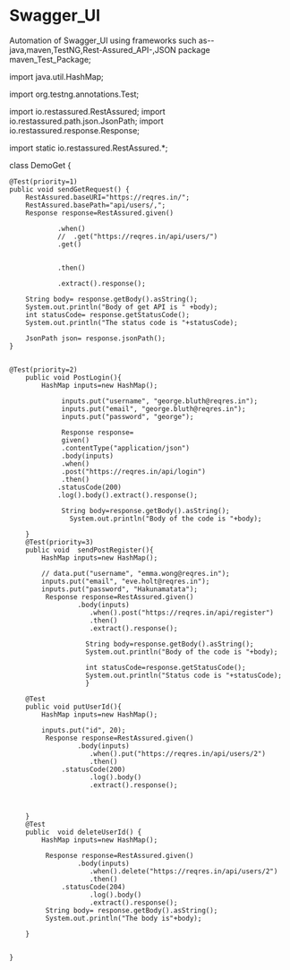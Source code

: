 # Swagger_UI
Automation of Swagger_UI using frameworks such as--java,maven,TestNG,Rest-Assured_API-,JSON
package maven_Test_Package;

import java.util.HashMap;

import org.testng.annotations.Test;

import io.restassured.RestAssured;
import io.restassured.path.json.JsonPath;
import io.restassured.response.Response;

import static io.restassured.RestAssured.*;

class DemoGet {

	@Test(priority=1)
	public void sendGetRequest() {
		RestAssured.baseURI="https://reqres.in/";
		RestAssured.basePath="api/users/,";
		Response response=RestAssured.given()

				.when()
				//  .get("https://reqres.in/api/users/")
				.get()


				.then()

				.extract().response();

		String body= response.getBody().asString();
		System.out.println("Body of get API is " +body);
		int statusCode= response.getStatusCode();
		System.out.println("The status code is "+statusCode);

		JsonPath json= response.jsonPath();
	} 


	@Test(priority=2)
		public void PostLogin(){
			HashMap inputs=new HashMap();
			
				 inputs.put("username", "george.bluth@reqres.in"); 
				 inputs.put("email", "george.bluth@reqres.in");
				 inputs.put("password", "george");
				
				 Response response=
				 given()
				 .contentType("application/json")
				 .body(inputs)
				 .when()
				 .post("https://reqres.in/api/login")
				 .then()
				.statusCode(200)
				.log().body().extract().response();
				 
				 String body=response.getBody().asString();
			       System.out.println("Body of the code is "+body);
			
		}
		@Test(priority=3)
		public void  sendPostRegister(){
			HashMap inputs=new HashMap();
			
			// data.put("username", "emma.wong@reqres.in"); 
			inputs.put("email", "eve.holt@reqres.in");
			inputs.put("password", "Hakunamatata");
			 Response response=RestAssured.given()
					 .body(inputs)
				        .when().post("https://reqres.in/api/register")
				        .then()
				        .extract().response();
				        
				       String body=response.getBody().asString();
				       System.out.println("Body of the code is "+body);
				       
				       int statusCode=response.getStatusCode();
				       System.out.println("Status code is "+statusCode);
				       }
		
		@Test
		public void putUserId(){
			HashMap inputs=new HashMap();
			
			inputs.put("id", 20); 
			 Response response=RestAssured.given()
					 .body(inputs)
				        .when().put("https://reqres.in/api/users/2")
				        .then()
				 .statusCode(200)
				        .log().body()
				        .extract().response();
				        
			
			
		}
		@Test
		public  void deleteUserId() {
			HashMap inputs=new HashMap();
			
			 Response response=RestAssured.given()
					 .body(inputs)
				        .when().delete("https://reqres.in/api/users/2")
				        .then()
				 .statusCode(204)
				        .log().body()
				        .extract().response();
			 String body= response.getBody().asString();
			 System.out.println("The body is"+body);
				        
		}
		
			
	}



				
				
